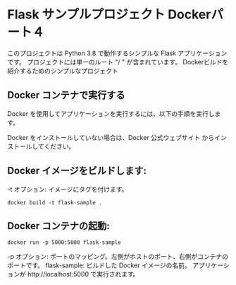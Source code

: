 # Flask サンプルプロジェクト Dockerパート４

このプロジェクトは Python 3.8 で動作するシンプルな Flask アプリケーションです。
プロジェクトには単一のルート "/ " が含まれています。
Dockerビルドを紹介するためのシンプルなプロジェクト


## Docker コンテナで実行する
Docker を使用してアプリケーションを実行するには、以下の手順を実行します。

Docker をインストールしていない場合は、Docker 公式ウェブサイト からインストールしてください。

## Docker イメージをビルドします:
-t オプション: イメージにタグを付けます。
```
docker build -t flask-sample .
```
## Docker コンテナの起動:
```
docker run -p 5000:5000 flask-sample
```
-p オプション: ポートのマッピング。左側がホストのポート、右側がコンテナのポートです。
flask-sample: ビルドした Docker イメージの名前。
アプリケーションが http://localhost:5000 で実行されます。
